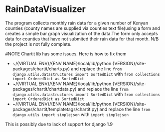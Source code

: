 # RainDataVisualizer
The program collects monthly rain data for a given number of Kenyan counties (county names are supplied via counties text file)using a form and creates a simple bar graph visualization of the data.The form only accepts data for counties that have not submited their rain data for that month. N/B the project is not fully complete. 

#NOTE
Chartit lib has some issues. Here is how to fix them
 - ~/{VIRTUAL ENV}/{ENV NAME}/local/lib/python.{VERSION}/site-packages/chartit/charts.py) and replace the line `from django.utils.datastructures import SortedDict` with `from collections import OrderedDict as SortedDict`
 - ~/{VIRTUAL ENV}/{ENV NAME}/local/lib/python.{VERSION}/site-packages/chartit/chartdata.py) and replace the line `from django.utils.datastructures import SortedDict` with `from collections import OrderedDict as SortedDict`
 - ~/{VIRTUAL ENV}/{ENV NAME}/local/lib/python.{VERSION}/site-packages/chartit/templatetags/chartit.py) and replace the line `from django.utils import simplejson` with `import simplejson`

This is possibly due to lack of support for django 1.9

